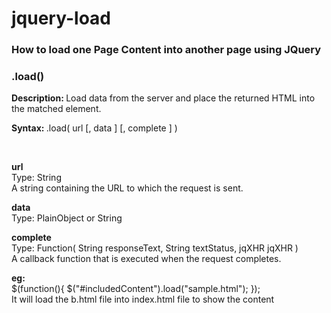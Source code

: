 # jquery-load
<h3>How to load one Page Content into another page using JQuery</h3>

<h3>.load()</h3>

<p><strong>Description: </strong>Load data from the server and place the returned HTML into the matched element.</p>
<p><strong>Syntax: </strong>.load( url [, data ] [, complete ] )</p>
<br>
<p><b>url</b>
<br>
<span>Type: </span>String
<br>
A string containing the URL to which the request is sent.
<br>
<p><b>data</b>
<br>
<span>Type: </span>PlainObject or String
<br>
<p><b>complete</b>
<br>
<span>Type: </span>Function( String responseText, String textStatus, jqXHR jqXHR )
<br>
A callback function that is executed when the request completes.
<br>
</p>

<p><strong>eg:</strong>
<br>
$(function(){
      $("#includedContent").load("sample.html"); 
    });
    <br>
    It will load the b.html file into index.html file to show the content
</p>
